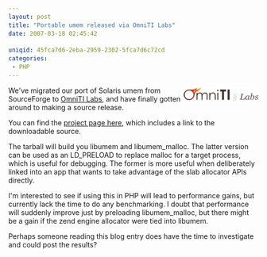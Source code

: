 ```yaml
---
layout: post
title: "Portable umem released via OmniTI Labs"
date: 2007-03-18 02:45:42

uniqid: 45fca7d6-2eba-2959-2302-5fca7d6c72cd
categories: 
 - PHP
---
```

<p><img align="right" src="/images/omnitilabslogo.png" alt=""/> We've migrated our port of Solaris umem from SourceForge to <a href="http://labs.omniti.com/">OmniTI Labs</a>, and have finally gotten around to making a source release.   </p>
<p>You can find the <a href="https://labs.omniti.com/trac/portableumem/">project page here</a>, which includes a link to the downloadable source.   </p>
<p>The tarball will build you libumem and libumem_malloc.  The latter version can be used as an LD_PRELOAD to replace malloc for a target process, which is useful for debugging.  The former is more useful when deliberately linked into an app that wants to take advantage of the slab allocator APIs directly.   </p>
<p>I'm interested to see if using this in PHP will lead to performance gains, but currently lack the time to do any benchmarking.  I doubt that performance will suddenly improve just by preloading libumem_malloc, but there might be a gain if the zend engine allocator were tied into libumem.   </p>
<p>Perhaps someone reading this blog entry does have the time to investigate and could post the results?   </p>
